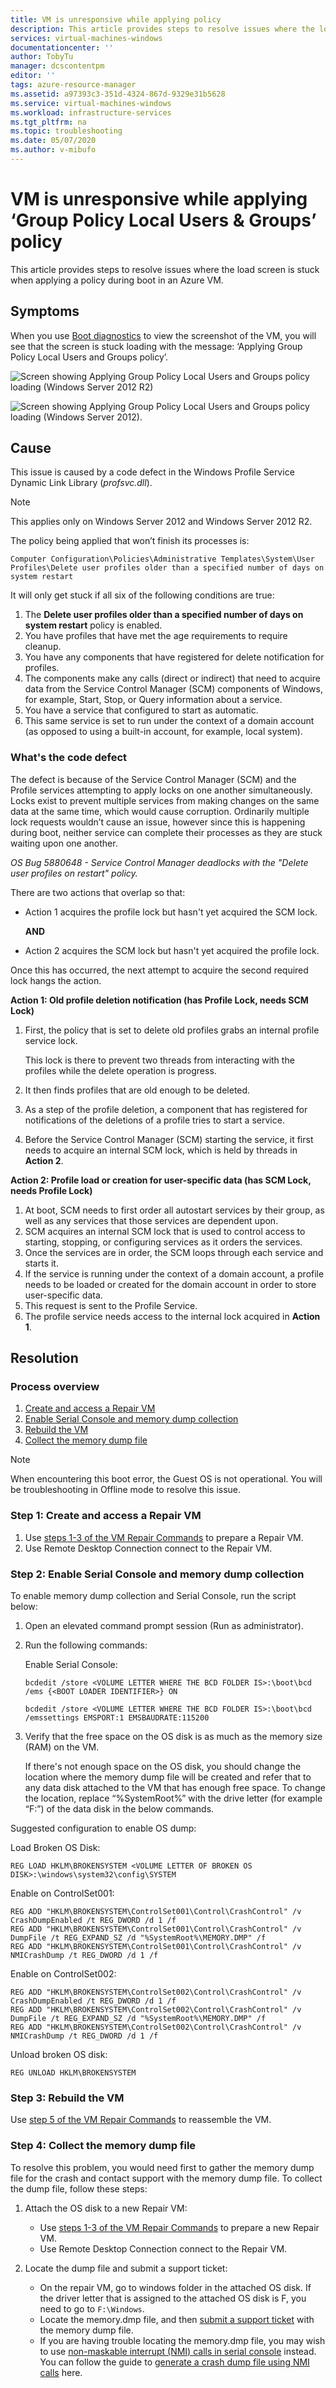 ```yaml
---
title: VM is unresponsive while applying policy
description: This article provides steps to resolve issues where the load screen is stuck when applying a policy during boot in an Azure VM.
services: virtual-machines-windows
documentationcenter: ''
author: TobyTu
manager: dcscontentpm
editor: ''
tags: azure-resource-manager
ms.assetid: a97393c3-351d-4324-867d-9329e31b5628
ms.service: virtual-machines-windows
ms.workload: infrastructure-services
ms.tgt_pltfrm: na
ms.topic: troubleshooting
ms.date: 05/07/2020
ms.author: v-mibufo
---
```


# VM is unresponsive while applying ‘Group Policy Local Users & Groups’ policy

This article provides steps to resolve issues where the load screen is stuck when applying a policy during boot in an Azure VM.

## Symptoms

When you use [Boot diagnostics](https://docs.microsoft.com/azure/virtual-machines/troubleshooting/boot-diagnostics) to view the screenshot of the VM, you will see that the screen is stuck loading with the message: ‘Applying Group Policy Local Users and Groups policy’.

![Screen showing Applying Group Policy Local Users and Groups policy loading (Windows Server 2012 R2)](media/unresponsive-vm-apply-group-policy/Applying-Group-Policy.png)

![Screen showing Applying Group Policy Local Users and Groups policy loading (Windows Server 2012).](media/unresponsive-vm-apply-group-policy/Applying-Group-Policy2.png)

## Cause

This issue is caused by a code defect in the Windows Profile Service Dynamic Link Library (*profsvc.dll*).

> [!NOTE]
> This applies only on Windows Server 2012 and Windows Server 2012 R2.

The policy being applied that won’t finish its processes is:

`Computer Configuration\Policies\Administrative Templates\System\User Profiles\Delete user profiles older than a specified number of days on system restart`

It will only get stuck if all six of the following conditions are true:

1. The **Delete user profiles older than a specified number of days on system restart** policy is enabled.
2. You have profiles that have met the age requirements to require cleanup.
3. You have any components that have registered for delete notification for profiles.
4. The components make any calls (direct or indirect) that need to acquire data from the Service Control Manager (SCM) components of Windows, for example, Start, Stop, or Query information about a service.
5. You have a service that configured to start as automatic.
6. This same service is set to run under the context of a domain account (as opposed to using a built-in account, for example, local system).

### What's the code defect

The defect is because of the Service Control Manager (SCM) and the Profile services attempting to apply locks on one another simultaneously. Locks exist to prevent multiple services from making changes on the same data at the same time, which would cause corruption. Ordinarily multiple lock requests wouldn’t cause an issue, however since this is happening during boot, neither service can complete their processes as they are stuck waiting upon one another.

*OS Bug 5880648 - Service Control Manager deadlocks with the "Delete user profiles on restart" policy.*

There are two actions that overlap so that:

- Action 1 acquires the profile lock but hasn't yet acquired the SCM lock.

    **AND**

- Action 2 acquires the SCM lock but hasn't yet acquired the profile lock.

Once this has occurred, the next attempt to acquire the second required lock hangs the action.

**Action 1: Old profile deletion notification (has Profile Lock, needs SCM Lock)**

1. First, the policy that is set to delete old profiles grabs an internal profile service lock.

    This lock is there to prevent two threads from interacting with the profiles while the delete operation is progress.

2. It then finds profiles that are old enough to be deleted.
3. As a step of the profile deletion, a component that has registered for notifications of the deletions of a profile tries to start a service.
4. Before the Service Control Manager (SCM) starting the service, it first needs to acquire an internal SCM lock, which is held by threads in **Action 2**.

**Action 2: Profile load or creation for user-specific data (has SCM Lock, needs Profile Lock)**

1. At boot, SCM needs to first order all autostart services by their group, as well as any services that those services are dependent upon.
2. SCM acquires an internal SCM lock that is used to control access to starting, stopping, or configuring services as it orders the services.
3. Once the services are in order, the SCM loops through each service and starts it.
4. If the service is running under the context of a domain account, a profile needs to be loaded or created for the domain account in order to store user-specific data.
5. This request is sent to the Profile Service.
6. The profile service needs access to the internal lock acquired in **Action 1**.

## Resolution

### Process overview

1. [Create and access a Repair VM](#create-and-access-a-repair-vm)
2. [Enable Serial Console and memory dump collection](#enable-serial-console-and-memory-dump-collection)
3. [Rebuild the VM](#rebuild-the-vm)
4. [Collect the memory dump file](#collect-the-memory-dump-file)

> [!NOTE]
> When encountering this boot error, the Guest OS is not operational. You will be troubleshooting in Offline mode to resolve this issue.

### Step 1: Create and access a Repair VM

1. Use [steps 1-3 of the VM Repair Commands](https://docs.microsoft.com/azure/virtual-machines/troubleshooting/repair-windows-vm-using-azure-virtual-machine-repair-commands#repair-process-example) to prepare a Repair VM.
2. Use Remote Desktop Connection connect to the Repair VM.

### Step 2: Enable Serial Console and memory dump collection

To enable memory dump collection and Serial Console, run the script below:

1. Open an elevated command prompt session (Run as administrator).
2. Run the following commands:

    Enable Serial Console: 
    
    ```
    bcdedit /store <VOLUME LETTER WHERE THE BCD FOLDER IS>:\boot\bcd /ems {<BOOT LOADER IDENTIFIER>} ON
    ```

    ```
    bcdedit /store <VOLUME LETTER WHERE THE BCD FOLDER IS>:\boot\bcd /emssettings EMSPORT:1 EMSBAUDRATE:115200 
    ```
3. Verify that the free space on the OS disk is as much as the memory size (RAM) on the VM.

    If there's not enough space on the OS disk, you should change the location where the memory dump file will be created and refer that to any data disk attached to the VM that has enough free space. To change the location, replace “%SystemRoot%” with the drive letter (for example “F:”) of the data disk in the below commands.

Suggested configuration to enable OS dump:

Load Broken OS Disk:

```
REG LOAD HKLM\BROKENSYSTEM <VOLUME LETTER OF BROKEN OS DISK>:\windows\system32\config\SYSTEM
```

Enable on ControlSet001:

```
REG ADD "HKLM\BROKENSYSTEM\ControlSet001\Control\CrashControl" /v CrashDumpEnabled /t REG_DWORD /d 1 /f 
REG ADD "HKLM\BROKENSYSTEM\ControlSet001\Control\CrashControl" /v DumpFile /t REG_EXPAND_SZ /d "%SystemRoot%\MEMORY.DMP" /f 
REG ADD "HKLM\BROKENSYSTEM\ControlSet001\Control\CrashControl" /v NMICrashDump /t REG_DWORD /d 1 /f 
```

Enable on ControlSet002:

```
REG ADD "HKLM\BROKENSYSTEM\ControlSet002\Control\CrashControl" /v CrashDumpEnabled /t REG_DWORD /d 1 /f 
REG ADD "HKLM\BROKENSYSTEM\ControlSet002\Control\CrashControl" /v DumpFile /t REG_EXPAND_SZ /d "%SystemRoot%\MEMORY.DMP" /f 
REG ADD "HKLM\BROKENSYSTEM\ControlSet002\Control\CrashControl" /v NMICrashDump /t REG_DWORD /d 1 /f 
```

Unload broken OS disk:

```
REG UNLOAD HKLM\BROKENSYSTEM
```

### Step 3: Rebuild the VM

Use [step 5 of the VM Repair Commands](https://docs.microsoft.com/azure/virtual-machines/troubleshooting/repair-windows-vm-using-azure-virtual-machine-repair-commands#repair-process-example) to reassemble the VM.

### Step 4: Collect the memory dump file

To resolve this problem, you would need first to gather the memory dump file for the crash and contact support with the memory dump file. To collect the dump file, follow these steps:

1. Attach the OS disk to a new Repair VM:

    - Use [steps 1-3 of the VM Repair Commands](https://docs.microsoft.com/azure/virtual-machines/troubleshooting/repair-windows-vm-using-azure-virtual-machine-repair-commands#repair-process-example) to prepare a new Repair VM.
    - Use Remote Desktop Connection connect to the Repair VM.

2. Locate the dump file and submit a support ticket:

    - On the repair VM, go to windows folder in the attached OS disk. If the driver letter that is assigned to the attached OS disk is F, you need to go to `F:\Windows`.
    - Locate the memory.dmp file, and then [submit a support ticket](https://portal.azure.com/?#blade/Microsoft_Azure_Support/HelpAndSupportBlade) with the memory dump file.
    - If you are having trouble locating the memory.dmp file, you may wish to use [non-maskable interrupt (NMI) calls in serial console](https://docs.microsoft.com/azure/virtual-machines/troubleshooting/serial-console-windows#use-the-serial-console-for-nmi-calls) instead. You can follow the guide to [generate a crash dump file using NMI calls](https://docs.microsoft.com/windows/client-management/generate-kernel-or-complete-crash-dump) here.
